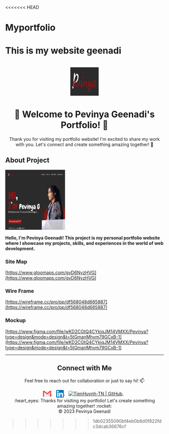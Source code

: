 <<<<<<< HEAD
# Myportfolio
This is my website geenadi
=======

<div id="top"></div>

<!--
*** Hey there! Thanks for stopping by my Portfolio project. If you have any suggestions
*** or feedback, feel free to reach out. I'm open to learning and improving! 🚀
*** Don't forget to give this project a star if you find it helpful! 🌟
*** Now let's embark on a journey of creativity and exploration! 🎉
-->

<!-- PROJECT LOGO -->
<br />
<div align="center">
  <a href="https://github.com/othneildrew/Best-README-Template">
    <img src="assets/mlogo.png" alt="Logo" width="90" height="90">
  </a>

  <h1 align="center">🌟 Welcome to Pevinya Geenadi's Portfolio! 🌟</h1>

  <p align="center">
    Thank you for visiting my portfolio website! I'm excited to share my work with you. Let's connect and create something amazing together! 🚀
    <br>
  </p>
</div>

## About Project

<img src="assets/home.png" alt="Logo" width="190" height="190" >

<b>Hello, I'm Pevinya Geenadi! This project is my personal portfolio website where I showcase my projects, skills, and experiences in the world of web development.</b>

### Site Map

[https://www.gloomaps.com/gvD6NyzHVG](https://www.gloomaps.com/gvD6NyzHVG)

### Wire Frame

[https://wireframe.cc/pro/pp/df568048d665887](https://wireframe.cc/pro/pp/df568048d665887)

### Mockup

[https://www.figma.com/file/wKD2CGtQ4CYkiqJM14VMXX/Pevinya?type=design&mode=design&t=5tGmanMhvm79GCxB-1](https://www.figma.com/file/wKD2CGtQ4CYkiqJM14VMXX/Pevinya?type=design&mode=design&t=5tGmanMhvm79GCxB-1)

<hr>
<div align="center">

## Connect with Me

Feel free to reach out for collaboration or just to say hi! 📫

  <a href="mailto:haputhanthri200@gmail.com" >
    <img align="center" alt="TienHuynh-TN | Gmail" width="26px" src="https://github.com/SatYu26/SatYu26/blob/master/Assets/Gmail.svg" />
  </a> &nbsp;&nbsp;

  <a href="https://www.linkedin.com/in/pevinya-geenadi-26524627b/" target="_blank">
    <img align="center" alt="TienHuynh-TN | Linkedin" width="24px" src="https://github.com/SatYu26/SatYu26/blob/master/Assets/Linkedin.svg" />
  </a> &nbsp;&nbsp;

  <a href="https://github.com/pevinyageenadi" target="_blank">
    <img align="center" alt="TienHuynh-TN | GitHub" width="26px" src="https://upload.wikimedia.org/wikipedia/commons/thumb/a/ae/Github-desktop-logo-symbol.svg/1024px-Github-desktop-logo-symbol.svg.png" />
  </a> &nbsp;&nbsp;
</div>

<div align="center">
  :heart_eyes: Thanks for visiting my portfolio! Let's create something amazing together! :rocket: <br/>
  &copy; 2023 Pevinya Geenadi
</div>

>>>>>>> 1db02355090bf4eb0b8d0f822fdc3dcab36676cf

